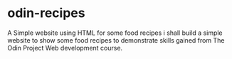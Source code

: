 # odin-recipes
A Simple website using HTML for some food recipes
i shall build a simple website to show some food recipes to demonstrate skills gained from The Odin Project Web development course.
